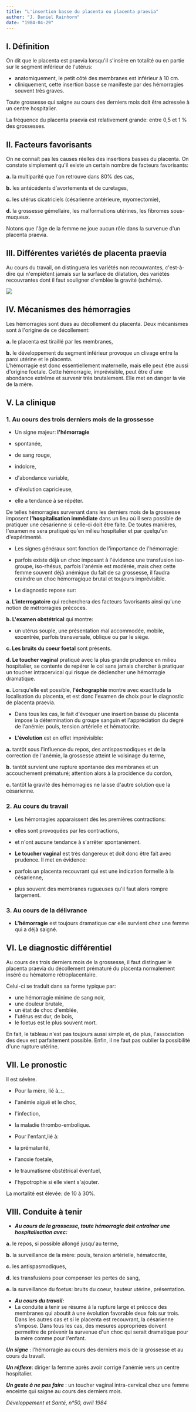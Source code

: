 ```yaml
---
title: "L'insertion basse du placenta ou placenta praevia"
author: "J. Daniel Rainhorn"
date: "1984-04-29"
---
```


## I. Définition

On dit que le placenta est praevia lorsqu'il s'insère en totalité ou en partie sur le segment inférieur de l'utérus:

- anatomiquement, le petit côté des membranes est inférieur à 10 cm.
- cliniquement, cette insertion basse se manifeste par des hémorragies souvent très graves.

Toute grossesse qui saigne au cours des derniers mois doit être adressée à un centre hospitalier.

La fréquence du placenta praevia est relativement grande: entre 0,5 et 1 % des grossesses.

## II. Facteurs favorisants

On ne connaît pas les causes réelles des insertions basses du placenta. On constate simplement qu'il existe un certain nombre de facteurs favorisants:

**a.** la multiparité que l'on retrouve dans 80% des cas,

**b.** les antécédents d'avortements et de curetages,

**c.** les utérus cicatriciels (césarienne antérieure, myomectomie),

**d.** la grossesse gémellaire, les malformations utérines, les fibromes sous-muqueux.

Notons que l'âge de la femme ne joue aucun rôle dans la survenue d'un placenta praevia.

## III. Différentes variétés de placenta praevia

Au cours du travail, on distinguera les variétés non recouvrantes, c'est-à-dire qui n'empiètent jamais sur la surface de dilatation, des variétés recouvrantes dont il faut souligner d'emblée la gravité (schéma).

![](i119-1.jpg)

## IV. Mécanismes des hémorragies

Les hémorragies sont dues au décollement du placenta. Deux mécanismes sont à l'origine de ce décollement:

**a.** le placenta est tiraillé par les membranes,

**b.** le développement du segment inférieur provoque un clivage entre la paroi utérine et le placenta.  
L'hémorragie est donc essentiellement maternelle, mais elle peut être aussi d'origine foetale. Cette hémorragie, imprévisible, peut être d'une abondance extrême et survenir très brutalement. Elle met en danger la vie de la mère.

## V. La clinique

### 1. Au cours des trois derniers mois de la grossesse

- Un signe majeur: **l'hémorragie**

- spontanée,

- de sang rouge,

- indolore,

- d'abondance variable,

- d'évolution capricieuse,

- elle a tendance à se répéter.

De telles hémorragies survenant dans les derniers mois de la grossesse imposent **l'hospitalisation immédiate** dans un lieu où il sera possible de pratiquer une césarienne si celle-ci doit être faite. De toutes manières, l'examen ne sera pratiqué qu'en milieu hospitalier et par quelqu'un d'expérimenté.

- Les signes généraux sont fonction de l'importance de l'hémorragie:

- parfois existe déjà un choc imposant à l'évidence une transfusion iso-groupe, iso-rhésus, parfois l'anémie est modérée, mais chez cette femme souvent déjà anémique du fait de sa grossesse, il faudra craindre un choc hémorragique brutal et toujours imprévisible.

- Le diagnostic repose sur:

**a. L'interrogatoire** qui recherchera des facteurs favorisants ainsi qu'une notion de métrorragies précoces.

**b. L'examen obstétrical** qui montre:

- un utérus souple, une présentation mal accommodée, mobile, excentrée, parfois transversale, oblique ou par le siège.

**c. Les bruits du coeur foetal** sont présents.

**d. Le toucher vaginal** pratiqué avec la plus grande prudence en milieu hospitalier, se contente de repérer le col sans jamais chercher à pratiquer un toucher intracervical qui risque de déclencher une hémorragie dramatique.

**e.** Lorsqu'elle est possible, **l'échographie** montre avec exactitude la localisation du placenta, et est donc l'examen de choix pour le diagnostic de placenta praevia.

- Dans tous les cas, le fait d'évoquer une insertion basse du placenta impose la détermination du groupe sanguin et l'appréciation du degré de l'anémie: pouls, tension artérielle et hématocrite.

- **L'évolution** est en effet imprévisible:

**a.** tantôt sous l'influence du repos, des antispasmodiques et de la correction de l'anémie, la grossesse atteint le voisinage du terme,

**b.** tantôt survient une rupture spontanée des membranes et un accouchement prématuré; attention alors à la procidence du cordon,

**c.** tantôt la gravité des hémorragies ne laisse d'autre solution que la césarienne.

### 2. Au cours du travail

- Les hémorragies apparaissent dès les premières contractions:

<!-- -->

- elles sont provoquées par les contractions,

- et n'ont aucune tendance à s'arrêter spontanément.

<!-- -->

- **Le toucher vaginal** est très dangereux et doit donc être fait avec prudence. Il met en évidence:

<!-- -->

- parfois un placenta recouvrant qui est une indication formelle à la césarienne,

- plus souvent des membranes rugueuses qu'il faut alors rompre largement.

### 3. Au cours de la délivrance

- **L'hémorragie** est toujours dramatique car elle survient chez une femme qui a déjà saigné.

## VI. Le diagnostic différentiel

Au cours des trois derniers mois de la grossesse, il faut distinguer le placenta praevia du décollement prématuré du placenta normalement inséré ou hématome rétroplacentaire.

Celui-ci se traduit dans sa forme typique par:

- une hémorragie minime de sang noir,
- une douleur brutale,
- un état de choc d'emblée,
- l'utérus est dur, de bois,
- le foetus est le plus souvent mort.

En fait, le tableau n'est pas toujours aussi simple et, de plus, l'association des deux est parfaitement possible. Enfin, il ne faut pas oublier la possibilité d'une rupture utérine.

## VII. Le pronostic

Il est sévère.

- Pour la mère, lié à\_:\_

<!-- -->

- l'anémie aiguë et le choc,

- l'infection,

- la maladie thrombo-embolique.

<!-- -->

- Pour l'enfant,lié à:

<!-- -->

- la prématurité,

- l'anoxie foetale,

- le traumatisme obstétrical éventuel,

- l'hypotrophie si elle vient s'ajouter.

La mortalité est élevée: de 10 à 30%.

## VIII. Conduite à tenir

- ***Au cours de la grossesse, toute hémorragie doit entraîner une hospitalisation avec:***

**a.** le repos, si possible allongé jusqu'au terme,

**b.** la surveillance de la mère: pouls, tension artérielle, hématocrite,

**c.** les antispasmodiques,

**d.** les transfusions pour compenser les pertes de sang,

**e.** la surveillance du foetus: bruits du coeur, hauteur utérine, présentation.

- ***Au cours du travail:***
- La conduite à tenir se résume à la rupture large et précoce des membranes qui aboutit à une évolution favorable deux fois sur trois. Dans les autres cas et si le placenta est recouvrant, la césarienne s'impose. Dans tous les cas, des mesures appropriées doivent permettre de prévenir la survenue d'un choc qui serait dramatique pour la mère comme pour l'enfant.

***Un signe*** : l'hémorragie au cours des derniers mois de la grossesse et au cours du travail.

***Un réflexe***: diriger la femme après avoir corrigé l'anémie vers un centre hospitalier.

***Un geste à ne*** ***pas faire*** : un toucher vaginal intra-cervical chez une femme enceinte qui saigne au cours des derniers mois.

*Développement et Santé, n°50, avril 1984*
